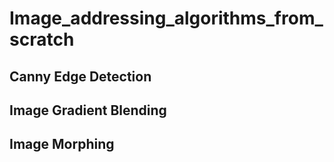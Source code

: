 # Image_addressing_algorithms_from_scratch

## Canny Edge Detection

## Image Gradient Blending

## Image Morphing
